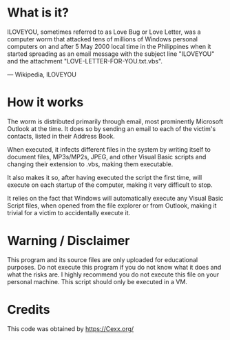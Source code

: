 # What is it?

<!---->

ILOVEYOU, sometimes referred to as Love Bug or Love Letter, was a computer worm that attacked tens of millions of Windows personal computers on and after 5 May 2000 local time in the Philippines when it started spreading as an email message with the subject line "ILOVEYOU" and the attachment "LOVE-LETTER-FOR-YOU.txt.vbs".

— Wikipedia, ILOVEYOU
<!---->

# How it works 

The worm is distributed primarily through email, most prominently Microsoft Outlook at the time. It does so by sending an email to each of the victim's contacts, listed in their Address Book.

When executed, it infects different files in the system by writing itself to document files, MP3s/MP2s, JPEG, and other Visual Basic scripts and changing their extension to .vbs, making them executable.

It also makes it so, after having executed the script the first time, will execute on each startup of the computer, making it very difficult to stop.

It relies on the fact that Windows will automatically execute any Visual Basic Script files, when opened from the file explorer or from Outlook, making it trivial for a victim to accidentally execute it.

# Warning / Disclaimer

This program and its source files are only uploaded for educational purposes. Do not execute this program if you do not know what it does and what the risks are. I highly recommend you do not execute this file on your personal machine. This script should only be executed in a VM.

# Credits

This code was obtained by https://Cexx.org/


